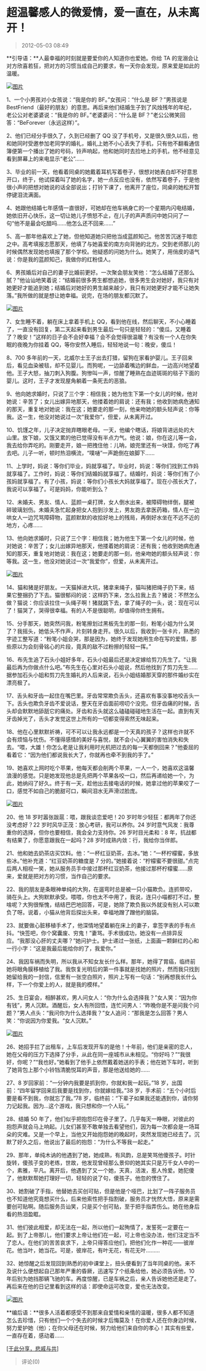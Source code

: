 # 超温馨感人的微爱情，爱一直在，从未离开！

> 2012-05-03 08:49

**引导语：**人最幸福的时刻就是要爱你的人知道你也爱她。你给 TA 的宠溺会让对方欣喜若狂，把对方的习惯当成自己的要求，有一天你会发现，原来爱是如此的温暖。

[![图片](https://pan.4a1801.life:11443/d/NAS/Qzone_wyf/Blogs/images/E14A77EC.gif)](https://pan.4a1801.life:11443/d/NAS/Qzone_wyf/Blogs/images/E14A77EC.gif)

1、一个小男孩对小女孩说：“我是你的 BF。”女孩问：“什么是 BF？”男孩说是 BestFriend（最好的朋友）的意思。再后来他们结婚生子到了风烛残年的年纪，老公公对老婆婆说：“我是你的 BF。”老婆婆问：“什么是 BF？”老公公微笑回答：“BeForever（永远这样）”。

2、他们已经分手很久了，久到已经删了 QQ 没了手机号，又是很久很久以后，他和她同时受邀参加老同学的婚礼，婚礼上她不小心丢失了手机，只有他不翻看通信簿便第一个播出了她的号码，铃声响起，他和她同时去捡地上的手机，他不经意见看到屏幕上的来电显示“老公”……

3、毕业的前一天，他看着同桌的她戴着耳机写着卷子，很想对她表白却不好意思开口，终于，他试探着叫了她的名字，她一点反应也没有，依然写着卷子，于是他很小声的把想对她说的话全部说出；打铃下课了，他离开了座位，同桌的她松开暂停键泪流满面。

4、她跟他结婚七年感情一直很好，可她却在他车祸身亡的一个星期内闪电结婚，她依旧开心快乐，这一切让她儿子愤怒不止，在儿子的声声质问中她只问了一句“他不是最会吃醋吗……他怎么还不回来……”

5、高一那年他喜欢上了她，但他知道她只把他当成蓝颜知己。他苦苦沉迷于暗恋之中。高考填报志愿那天，他填了与她喜爱的南方向背驰的北方。交到老师那儿的时候偶然发现她也填报了那个学校。他疑惑的问她为什么。她笑了，用俏皮的语气说：你是我的蓝颜知己，我做你的红粉佳人。

6、男孩婚后对自己的妻子比婚前更好。一次聚会朋友笑他：“怎么结婚了还那么腻？”他讪讪地笑着说：“结婚前很多男生都想追她，很多男生会对她好，我只有对她更好才能追到她；结婚后对她好的男生越来越少，我只有对她更好才能不让她失落。”我所做的就是想让她幸福。说完，在场的朋友都沉默了。

[![图片](https://pan.4a1801.life:11443/d/NAS/Qzone_wyf/Blogs/images/7B818B19.gif)](https://pan.4a1801.life:11443/d/NAS/Qzone_wyf/Blogs/images/7B818B19.gif)

7、女生睡不着，躺在床上拿着手机上 QQ，看到他在线，然后聊天，不小心睡着了，一直没有回复，第二天起来看到男生最后一句只是轻轻的：“傻瓜，又睡着了？晚安！”这样的日子会不会好幸福？会不会觉得很温暖？有没有一个人在你失眠的夜晚为你挂着 QQ，等你安然入睡后，轻轻地说一句：晚安，傻瓜！

8、700 多年前的一天，北威尔士王子出去打猎，留狗在家看护婴儿。王子回来后，看见血染被毯，却不见婴儿。而狗呢，一边舔着嘴边的鲜血，一边高兴地望着他。王子大怒，抽刀刺入狗腹。狗惨叫一声，惊醒了睡熟在血迹斑斑的毯子下面的婴儿。这时，王子才发现屋角躺着一条死去的恶狼。

9、他向她求婚时，只说了三个字：相信我；她为他生下第一个女儿的时候，他对她说：辛苦了；女儿出嫁异地那天，他搂着她的肩说：还有我；他收到她病危通知的那天，重复地对她说：我在这；她要走的那一刻，他亲吻她的额头轻声说：你等我。这一生，他没对她说过一次“我爱你”，但爱，从未离开过。

10、饥馑之年，儿子决定抛弃瞎眼老母。一天，他编个瞎话，将娘背进远处的大山里。放下娘，又饿又累的他已觉得没有半点力气。他说：娘，你在这儿等一会，我去给你弄吃的。刚要走开，娘一把拽住他：儿呐，娘兜里还有一块馍，你吃了再去吧。儿子一听，顿时热泪横流，“噗嗵”一声跪倒在娘脚下……

11、上学时，妈说：等你们毕业，妈就享福了。毕业时，妈说：等你们找到工作妈就享福了。工作时，妈说：等你们结婚妈就享福了。结婚时，妈说：等你们有了小孩妈就享福了。有了小孩，妈说：等你们小孩长大妈就享福了。现在小孩长大了，我说可以享福了。可是妈妈，你能听到么？

12、未婚夫、男友、情人、蓝颜一桌打牌，女人倒水出来，被障碍物绊倒，腿被碎玻璃划伤。未婚夫急忙起身把女人抱到沙发上，男友跑去拿医药箱，情人在一边哄女人一边咒骂障碍物，蓝颜默默的收拾好地上的残局，再倒好水坐在不远不近的地方，心疼……

13、他向她求婚时，只说了三个字：相信我；她为他生下第一个女儿的时候，他对她说：辛苦了；女儿出嫁异地那天，他搂着她的肩说：还有我；他收到她病危通知的那天，重复地对她说：我在这；她要走的那一刻，他亲吻她的额头轻声说：你等我。这一生，他没对她说过一次“我爱你”，但爱，从未离开过。

[![图片](https://pan.4a1801.life:11443/d/NAS/Qzone_wyf/Blogs/images/FDC69228.gif)](https://pan.4a1801.life:11443/d/NAS/Qzone_wyf/Blogs/images/FDC69228.gif)

14、猫和猪是好朋友。一天猫掉进大坑，猪拿来绳子，猫叫猪把绳子扔下来，结果它整捆扔了下去。猫很郁闷的说：这样扔下来，怎么拉我上去？猪说：不然怎么做？猫说：你应该拉住一头绳子啊！猪就跳下去，拿了绳子的一头，说：现在可以了！猫哭了，哭得很幸福。有的人不是很聪明，却值得你终生拥有。

15、分手那天，她突然问我，粉笔擦划过黑板先生的那一刻，粉笔小姐为什么哭了？我摇头，她低头不作声，片刻转身走开。很久以后，我收到一张卡片，熟悉的字迹工整写道：“粉笔小姐会哭，那是因为，她终于发现她用生命在写的爱情，那些原以为会刻骨铭心的片段，竟真的敌不过粉擦的轻轻一挥。”

16、布先生追了石头小姐好多年，石头小姐最后还是决定嫁给剪刀先生了。“让我最后再为你做点什么吧。”布先生在心里对石头小姐说，然后他找到了剪刀先生……据参加石头小姐和剪刀先生婚礼的人后来说，石头小姐结婚那天穿的那件婚纱实在漂亮极了。

17、舌头和牙齿一起住在嘴巴里。牙齿常常欺负舌头，还喜欢有事没事地咬舌头一下。舌头也欺负牙齿不爱说话，整天在牙齿面前唠叨个没完。但牙齿痛的时候，舌头却会默默地舔舐它的痛处。牙齿和舌头就这么磕磕碰碰地生活在一起。直到有天牙齿掉光了，舌头才发觉这世上所有的一切都变得索然无味起来。

18、他在心里默默祈祷，可不可以让我永远都是一个天真的孩子？这样也许就不会有烦恼与忧伤。不懂得感情的美好与喜悦，就不会小心翼翼的害怕消失和失去。“喂，大雄！你怎么老是让我利用时光机把过去的每一天都倒回来？”他委屈的看着它：“因为他们都说我长大了，你就再也牵不到我的手了。”

19、她喜欢上网时吃个苹果，他每天都会削两个苹果，一人一个，她喜欢这温馨浪漫的感觉。只是她发现他总是先把两个苹果各咬一口，然后再递给她一个，为此，她纳闷了好久。终于有一天，趁他出去接电话的时候，她拿过他的苹果咬了一口，感觉不如自己的脆甜可口，瞬间泪水无声滑过脸庞。

[![图片](https://pan.4a1801.life:11443/d/NAS/Qzone_wyf/Blogs/images/20C0A5EF.gif)](https://pan.4a1801.life:11443/d/NAS/Qzone_wyf/Blogs/images/20C0A5EF.gif)

20、他 18 岁时嚣张跋扈：喂，跟我谈恋爱吧！20 岁时年少轻狂：都两年了你还没考虑好？22 岁时风华正茂：放心考研，我可以养你。24 岁时意气风发：我尊重你的选择，但你也要相信，我会全力支持你。26 岁时目光柔和：8 年，抗战都有结果了，你愿意跟我在一起吗？28 岁时成熟内敛：行，我给你当伴郎。

21、他和她去奶茶店买饮料。他：“一杯红豆奶茶，去冰。”她：“一杯柠檬蜜，多放些冰。”他补充道：“红豆奶茶的糖度是 7 分的。”她接着说：“柠檬蜜不要很甜。”点完后两人相视一笑，她从服务员手中接过那杯红豆奶茶，他接过那杯柠檬蜜……原来，爱就是把对方的习惯，当作自己的要求。

22、我的朋友是条眼神单纯的大狗，在遛弯时总是被一只小猫欺负。连抓带咬，骑在头上。大狗默默承受。喂喂，你也太不中用了，我说，连只小喵都打不过，整啥呢？大狗很惭愧，结结巴巴地回答，可是，她除了欺负我以外就没有别人可以欺负了呀。说着，小猫从他背后探出头来，幸福地蹭了蹭他的脑袋。

23、就要做心脏移植手术了，他深情地望着躺在床上的妻子，拿签字表的手有点抖。“快签吧，你个窝囊废、穷鬼！”妻骂。手术很成功，她没有一点排异反应。“我那没心肝的丈夫哪？”她问护士。护士递过一张纸，上面画一颗鲜红的心和一行小字：“这是我最后能给你的了，我爱你。”

24、我因车祸而失明，所以我从不知女友长什么样。那年，她得了胃癌，临终前她将眼角膜移植给了我。我恢复光明后的第一件事就是找她的照片，然而我只找到她留给我的一封信，信里有一张空白照片，照片上写有一句话：“别再想我长什么样，下一个你爱上的人，就是我的模样。”

25、生日宴会，相醉甚欢，男人问女人：“你为什么会选择我？”女人笑：“因为你有钱”，男人沉默。酒醒后，女人有所回悟，连忙问男人：“昨晚你是不是问我个问题？”男人点头：“我问你为什么选择我？”女人追问：“那我是怎么回答？男人笑：“你说因为你爱我。“女人沉默。”

[![图片](https://pan.4a1801.life:11443/d/NAS/Qzone_wyf/Blogs/images/DA08B25B.gif)](https://pan.4a1801.life:11443/d/NAS/Qzone_wyf/Blogs/images/DA08B25B.gif)

26、她招手拦了出租车，上车后发现开车的是他！十年前，他们是亲密的恋人，她在父母的压力下选择了分手，从此在同一座城市从未相见。“你好吗？”“我很好，你呢？”“我也好。”她看到了他手上依然戴着她送的手表；他在她下车时，听到了她背包上那个小铃铛清脆悦耳的声音，那是他送给她的……

27、8 岁回家前：“一分钟内我要是抓到你，你就和我一起玩。”18 岁，出国前：“四年留学回来后我要是找到你，你就嫁给我。”38 岁，手术前：“五个小时后要是看不到我，你就忘了我。”78 岁，临终前：“下辈子如果我还能遇到你，请你努力记起我。因为…这个游戏，我只想和你一个人玩。”

28、结婚 50 年了，他们似乎把抱怨印在骨子里了。几乎每天一睁眼，对彼此的抱怨声就会马上响起。儿女们甚至不敢单独去看望他们，因为每一次都会是一场耳朵的灾难。又是一个早上，当他又开始抱怨她的晚起时，突然发现她已经去了。沉默了好久之后，他说出了最后的抱怨：“为什么不等我一起走。”

29、那年，单纯木讷的他遇到了她，她成熟，有风韵，总是笑骂他傻孩子。时针旋转，傻孩子变的老练，世故，他发现曾经那么景仰的她其实只是万千女人中的一个，素雅，平凡。离开后，他遇到了又一个她，天真，活泼，惹人怜爱。她犯傻了，他默默帮她打理好一切，轻轻的说了句，傻孩子。他忽的愣住了。

30、她割破了手指，他替她去买创可贴，但是他是个哑巴，比划了一阵子服务员也不知道他究竟想买什么，后来他索性把手指割破，服务员才恍然大悟，原来是需要创可贴啊。随后服务员讪笑，只是买个创可贴，至于把手指弄伤么。她在他身后看的热泪盈眶。

31、他们彼此相爱，却无法在一起，所以他们一起殉情了，发誓死一定要在一起。到了上帝那儿，他们要求上帝让他们在一起，可上帝也没办法，他们注定当不了恋人。在他们的苦苦哀求下，上帝只得答应他们，把他们化作一种花——彼岸花。他当叶，她当花。可是，彼岸花，有叶无花，有花无叶.........

32、她惊醒之后发现回到熟悉的初中课堂上，扭头便看到了当年同桌的他。来不及说什么便想起自己那年严重的昏厥，迅速写了个纸条给他，她必须告诉他，10 年后别为她挡那辆飞驰的车。再度惊醒，已是车祸之后，亲人告诉她他还是走了。再后来在他的日记里看到这样的话：即使命运可改变，爱也无法改变。

[![图片](https://pan.4a1801.life:11443/d/NAS/Qzone_wyf/Blogs/images/1C3AB74A.gif)](https://pan.4a1801.life:11443/d/NAS/Qzone_wyf/Blogs/images/1C3AB74A.gif)

**编后语：**很多人活着都感受不到那来自爱情和亲情的温暖，很多人都不知道怎么去珍惜，只有他们一个个失去的时候才后悔莫及！在你爱人还在你身边时候，努力爱护她（他）；在你父母还在时候，努力给他们来自你的孝心！其实有些爱，一直存在着，感动着……

[\[于此分享，悲戚与共\]](http://user.qzone.qq.com/1624835800/share/1304949597)

> 评论(0)
